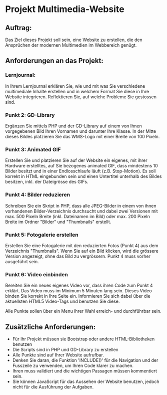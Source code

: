 # Projekt Multimedia-Website 
 
## Auftrag:     
Das Ziel dieses Projekt soll sein, eine Website zu erstellen, die den Ansprüchen der modernen Multimedien im Webbereich genügt.  

## Anforderungen an das Projekt: 

### Lernjournal: 
In Ihrem Lernjournal erklären Sie, wie und mit was Sie verschiedene multimediale Inhalte erstellen und in welchem Format Sie diese in Ihre Website integrieren. Reflektieren Sie, auf welche Probleme Sie gestossen sind. 

### Punkt 2: GD-Library 
Ergänzen Sie mittels PHP und der GD-Library auf einem von Ihnen vorgegebenen Bild Ihren Vornamen und darunter Ihre Klasse. In der Mitte dieses Bildes platzieren Sie das WMS-Logo mit einer Breite von 100 Pixeln. 

### Punkt 3: Animated GIF 
Erstellen Sie und platzieren Sie auf der Website ein eigenes, mit ihrer Hardware erstelltes, auf Sie bezogenes animated GIF, dass mindestens 10 Bilder besitzt und in einer Endlosschlaufe läuft (z.B. Stop-Motion). Es soll korrekt in HTML eingebunden sein und einen Untertitel unterhalb des Bildes besitzen, inkl. der Dateigrösse des GIFs. 

### Punkt 4: Bilder reduzieren 
Schreiben Sie ein Skript in PHP, dass alle JPEG-Bilder in einem von ihnen vorhandenen Bilder-Verzeichnis durchsucht und dabei zwei Versionen mit max. 500 Pixeln Breite (inkl. Dateinamen im Bild) oder max. 200 Pixeln Breite im Ordner "Bilder" und "Thumbnails" erstellt. 

### Punkt 5: Fotogalerie erstellen 
Erstellen Sie eine Fotogalerie mit den reduzierten Fotos (Punkt 4) aus dem Verzeichnis "Thumbnails". Wenn Sie auf ein Bild klicken, wird die grössere Version angezeigt, ohne das Bild zu vergrössern. Punkt 4 muss vorher ausgeführt sein. 

### Punkt 6: Video einbinden 
Bereiten Sie ein neues eigenes Video vor, dass ihren Code zum Punkt 4 erklärt. Das Video muss im Minimum 5 Minuten lang sein. Dieses Video binden Sie korrekt in Ihre Seite ein. Informieren Sie sich dabei über die aktuellsten HTML5 Video-Tags und benutzen Sie diese. 

Alle Punkte sollen über ein Menu ihrer Wahl erreich- und durchführbar sein. 

## Zusätzliche Anforderungen: 

- Für Ihr Projekt müssen sie Bootstrap oder andere HTML-Bibliotheken benutzen 
- Die Scripts sind in PHP und GD-Library zu erstellen 
- Alle Punkte sind auf Ihrer Website aufrufbar. 
- Denken Sie daran, die Funktion 'INCLUDE()' für die Navigation und der Fusszeile zu verwenden, um Ihren Code klarer zu machen. 
- Ihren muss validiert und die wichtigen Passagen müssen kommentiert sein. 
- Sie können JavaScript für das Aussehen der Website benutzen, jedoch nicht für die Ausführung der Aufgaben. 
